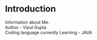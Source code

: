 # Introduction
Information about Me.
<br>
Author - Vipul Gupta
<br>
Coding language currently Learning - JAVA 
<br>

